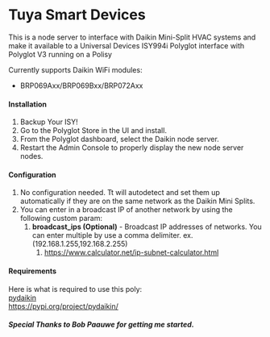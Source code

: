 # Tuya Smart Devices

This is a node server to interface with Daikin Mini-Split HVAC systems and make it available to a Universal Devices ISY994i Polyglot interface with Polyglot V3 running on a Polisy

Currently supports Daikin WiFi modules:
* BRP069Axx/BRP069Bxx/BRP072Axx

#### Installation

1. Backup Your ISY!
2. Go to the Polyglot Store in the UI and install.
3. From the Polyglot dashboard, select the Daikin node server.
3. Restart the Admin Console to properly display the new node server nodes.

#### Configuration
1. No configuration needed.  Tt will autodetect and set them up automatically if they are on the same network as the Daikin
Mini Splits.
2. You can enter in a broadcast IP of another network by using the following custom param:
   1. <b>broadcast_ips (Optional)</b> - Broadcast IP addresses of networks.  You can enter multiple by use a comma delimiter. ex. (192.168.1.255,192.168.2.255)
      1. https://www.calculator.net/ip-subnet-calculator.html

#### Requirements

Here is what is required to use this poly:<BR>
[pydaikin](https://pypi.org/project/pydaikin/)
<BR>https://pypi.org/project/pydaikin/

##### Special Thanks to Bob Paauwe for getting me started.
